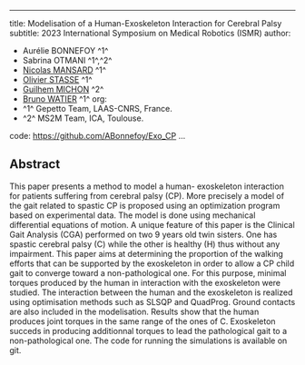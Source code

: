 
---
title: Modelisation of a Human-Exoskeleton Interaction for Cerebral Palsy
subtitle: 2023 International Symposium on Medical Robotics (ISMR)
author:
- Aurélie BONNEFOY ^1^
- Sabrina OTMANI ^1^,^2^
- <a href="https://gepettoweb.laas.fr/index.php/Members/NicolasMansard">Nicolas MANSARD</a> ^1^
- <a href="https://homepages.laas.fr/ostasse/drupal/">Olivier STASSE</a> ^1^
- <a href="https://ica.cnrs.fr/author/gmichon/">Guilhem MICHON</a> ^2^
- <a href="https://gepettoweb.laas.fr/index.php/Members/BrunoWatier">Bruno WATIER</a> ^1^
org:
- ^1^ Gepetto Team, LAAS-CNRS, France.
- ^2^ MS2M Team, ICA, Toulouse.

code: https://github.com/ABonnefoy/Exo_CP
...

## Abstract

This paper presents a method to model a human-
exoskeleton interaction for patients suffering from cerebral
palsy (CP). More precisely a model of the gait related to
spastic CP is proposed using an optimization program based
on experimental data. The model is done using mechanical
differential equations of motion. A unique feature of this paper
is the Clinical Gait Analysis (CGA) performed on two 9 years
old twin sisters. One has spastic cerebral palsy (C) while the
other is healthy (H) thus without any impairment. This paper
aims at determining the proportion of the walking efforts that
can be supported by the exoskeleton in order to allow a CP
child gait to converge toward a non-pathological one. For this
purpose, minimal torques produced by the human in interaction
with the exoskeleton were studied. The interaction between
the human and the exoskeleton is realized using optimisation
methods such as SLSQP and QuadProg. Ground contacts are
also included in the modelisation. Results show that the human
produces joint torques in the same range of the ones of C.
Exoskeleton succeds in producing additionnal torques to lead
the pathological gait to a non-pathological one. The code for
running the simulations is available on git.


